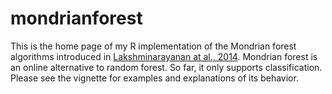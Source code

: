 # mondrianforest

This is the home page of my R implementation of the Mondrian forest algorithms introduced in [Lakshminarayanan at al., 2014](http://www.gatsby.ucl.ac.uk/~balaji/mondrian_forests_nips14.pdf). Mondrian forest is an online alternative to random forest. So far, it only supports classification. Please see the vignette for examples and explanations of its behavior.